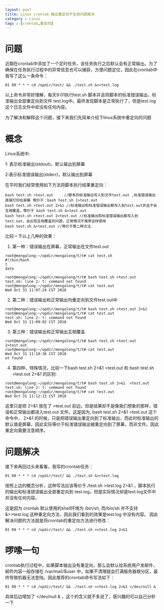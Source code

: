 ```yaml
---
layout: post
title: Linux crontab 输出重定向不生效问题解决
category : Linux
tags : [crontab,重定向]
---
```

# 问题
近期在crontab中添加了一个定时任务，该任务执行之后默认会有正常输出。为了确保在任务执行过程中的异常信息也可以捕获，方便问题定位，因此在crontab中我写了这么一条命令：
```
01 09 * * * cd /opdir/test/ && ./test.sh &>>test.log
```
以上命令非常好理解，每天9:01执行test.sh 脚本并且将脚本的标准错误输出、标准输出全部重定向到文件 test.log中。最终发现脚本是正常执行了，但是test.log 这个日志文件中却没有任何内容。

为了解决和解释这个问题，接下来我们先简单介绍下linux系统中重定向的问题

# 概念

Linux系统中:

1: 表示标准输出(stdout)，默认输出到屏幕

2:表示标准错误输出(stderr)，默认输出到屏幕

在平时我们经常使用如下方法将脚本执行结果重定向：

```
bash test.sh >test.out     //脚本的标准输出写入到文件test.out ,标准错误输出直接打印在屏幕 等价于：bash test.sh 1>test.out
bash test.sh >test.out 2>&1 //标准输出和标准错误输出都写入到test.out并且不会互相覆盖，等价于 bash test.sh &>test.out
bash test.sh >test.out 2>test.out //标准输出和标准错误输出都写入到test.out，会出现互相覆盖的问题，正常情况不推荐这样使用
bash test.sh &>test.out //等价于第二种方法
```

比较一下以上几种的效果：
 1. 第一种：错误输出在屏幕，正常输出在文件test.out
```
root@mengalong:~/opdir/mengalong/t/t# cat test.sh
#!/bin/bash
t
date

root@mengalong:~/opdir/mengalong/t/t# bash test.sh >test.out
test.sh: line 2: t: command not found
root@mengalong:~/opdir/mengalong/t/t# cat test.out
Wed Oct 31 11:07:24 CST 2018
```
2. 第二种：错误输出和正常输出均重定向到文件test.out中
```
root@mengalong:~/opdir/mengalong/t/t# bash test.sh >test.out 2>&1
root@mengalong:~/opdir/mengalong/t/t# cat test.out
test.sh: line 2: t: command not found
Wed Oct 31 11:09:02 CST 2018
```
3. 第三种：错误输出和正常输出互相覆盖
```
root@mengalong:~/opdir/mengalong/t/t# bash test.sh >test.out 2>test.out
root@mengalong:~/opdir/mengalong/t/t# cat test.out
Wed Oct 31 11:10:36 CST 2018
ot found
```
4. 第四种，特殊情况，比较一下bash test.sh 2>&1  >test.out 和 bash test.sh >test.out 2>&1 的区别:
```
root@mengalong:~/opdir/mengalong/t/t# bash test.sh 2>&1  >test.out
test.sh: line 2: t: command not found
root@mengalong:~/opdir/mengalong/t/t# cat test.out
Wed Oct 31 11:12:13 CST 2018
```
这里只是把 2>&1 放在了 >test.out 前边，但是结果却不是像我们想象的那样，错误和正常输出都进入test.out 文件。这是因为, bash test.sh 2>&1 >test.out 这个命令中， 2>&1 的时候，只是把错误输出重定向到了标准输出，而此时标准输出的默认值是屏幕，因此实际等价于标准错误输出被重定向到了屏幕，而非文件。因此重定向需要注意顺序。

# 问题解决

接下来再回过头来看看，我写的crontab任务：
```
01 09 * * * cd /opdir/test/ && ./test.sh &>>test.log
```
按照上边的概念分析，这种写法应该等价于./test.sh >test.log 2>&1 ，脚本执行的输出和标准错误输出全部重定向到 test.log。但是实际情况却是test.log文件中并没有任何内容。

这是因为 crontab 默认使用的shell环境为 /bin/sh, 而/bin/sh 并不支持 &>>test.log 这种重定向方法，因此我们看到的效果是test.log 中没有内容。
因此解决问题的方法就是将crontab的重定向方法进行修改：
```
01 09 * * * cd /opdir/test/ && ./test.sh >>test.log 2>&1
``` 

# 啰嗦一句
crontab执行过程中，如果脚本输出没有重定向，那么会默认给系统用户发邮件，邮件内容一般存储在 /var/mail/$user 中，如果不清理就会打满服务器根分区，最终导致机器无法登陆。因此推荐的crontab命令写法如下：
```
01 09 * * * cd /opdir/test/ && ./test.sh >>test.log 2>&1 </dev/null &
```
具体后边增加了 </dev/null & ，这个的含义就不多说了，感兴趣的可以自己分析一下
